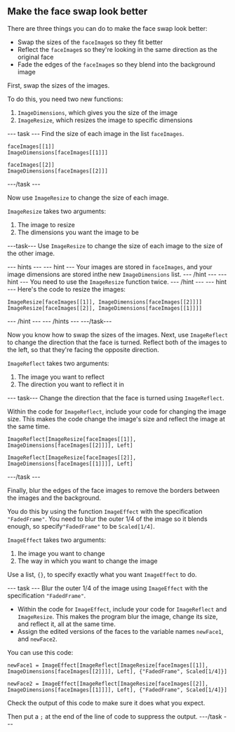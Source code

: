 ## Make the face swap look better

There are three things you can do to make the face swap look better:
+ Swap the sizes of the `faceImage`s so they fit better
+ Reflect the `faceImage`s so they're looking in the same direction as the original face
+ Fade the edges of the `faceImage`s so they blend into the background image

First, swap the sizes of the images.

To do this, you need two new functions:
1. `ImageDimensions`, which gives you the size of the image
1. `ImageResize`, which resizes the image to specific dimensions

--- task ---
Find the size of each image in the list `faceImages`.

```
faceImages[[1]]
ImageDimensions[faceImages[[1]]]
```

```
faceImages[[2]]
ImageDimensions[faceImages[[2]]]
```
---/task ---

Now use `ImageResize` to change the size of each image.

`ImageResize` takes two arguments:
1. The image to resize
1. The dimensions you want the image to be

---task---
Use `ImageResize` to change the size of each image to the size of the other image.

--- hints ---
--- hint ---
Your images are stored in `faceImages`, and your image dimensions are stored inthe new `ImageDimensions` list.
--- /hint ---
--- hint ---
You need to use the `ImageResize` function twice.
--- /hint ---
--- hint ---
Here's the code to resize the images:
```
ImageResize[faceImages[[1]], ImageDimensions[faceImages[[2]]]]
ImageResize[faceImages[[2]], ImageDimensions[faceImages[[1]]]]
```
--- /hint ---
--- /hints ---
---/task---

Now you know how to swap the sizes of the images. Next, use `ImageReflect` to change the direction that the face is turned. Reflect both of the images to the left, so that they're facing the opposite direction.

`ImageReflect` takes two arguments:
1. The image you want to reflect
1. The direction you want to reflect it in

--- task---
Change the direction that the face is turned using `ImageReflect`.

Within the code for `ImageReflect`, include your code for changing the image size. This makes the code change the image's size and reflect the image at the same time.

```
ImageReflect[ImageResize[faceImages[[1]], ImageDimensions[faceImages[[2]]]], Left]
```
```
ImageReflect[ImageResize[faceImages[[2]], ImageDimensions[faceImages[[1]]]], Left]

```
---/task ---

Finally, blur the edges of the face images to remove the borders between the images and the background.

You do this by using the function `ImageEffect` with the specification `"FadedFrame"`. You need to blur the outer 1/4 of the image so it blends enough, so specify`"FadedFrame"` to be `Scaled[1/4]`.

`ImageEffect` takes two arguments:
1. Ihe image you want to change
1. The way in which you want to change the image

Use a list, `{}`, to specify exactly what you want `ImageEffect` to do.

--- task ---
Blur the outer 1/4 of the image using `ImageEffect` with the specification `"FadedFrame"`.

+ Within the code for `ImageEffect`, include your code for `ImageReflect` and `ImageResize`. This makes the program blur the image, change its size, and reflect it, all at the same time.
+ Assign the edited versions of the faces to the variable names `newFace1`, and `newFace2`.

You can use this code:

```
newFace1 = ImageEffect[ImageReflect[ImageResize[faceImages[[1]], ImageDimensions[faceImages[[2]]]], Left], {"FadedFrame", Scaled[1/4]}]
```
```
newFace2 = ImageEffect[ImageReflect[ImageResize[faceImages[[2]], ImageDimensions[faceImages[[1]]]], Left], {"FadedFrame", Scaled[1/4]}]

```

Check the output of this code to make sure it does what you expect.

Then put a `;` at the end of the line of code to suppress the output.
---/task ---